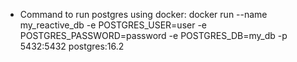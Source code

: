 - Command to run postgres using docker: docker run --name my_reactive_db -e POSTGRES_USER=user -e POSTGRES_PASSWORD=password -e POSTGRES_DB=my_db -p 5432:5432 postgres:16.2